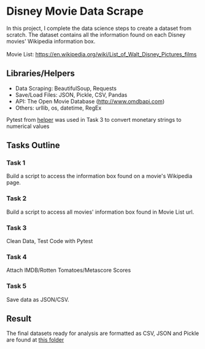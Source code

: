 # Disney Movie Data Scrape
In this project, I complete the data science steps to create a dataset from scratch. The dataset contains all the information found on each Disney movies' Wikipedia information box.
<br /> <br /> Movie List: https://en.wikipedia.org/wiki/List_of_Walt_Disney_Pictures_films

## Libraries/Helpers
- Data Scraping: BeautifulSoup, Requests
- Save/Load Files: JSON, Pickle, CSV, Pandas
- API: The Open Movie Database (http://www.omdbapi.com)
- Others: urllib, os, datetime, RegEx

Pytest from [helper](https://github.com/marcowong3/scrape-disney-movie/tree/main/helper) was used in Task 3 to convert monetary strings to numerical values

## Tasks Outline
### Task 1
Build a script to access the information box found on a movie's Wikipedia page. 
### Task 2
Build a script to access all movies' information box found in Movie List url.
### Task 3
Clean Data, Test Code with Pytest
### Task 4
Attach IMDB/Rotten Tomatoes/Metascore Scores
### Task 5
Save data as JSON/CSV.

## Result
The final datasets ready for analysis are formatted as CSV, JSON and Pickle are found at [this folder](https://github.com/marcowong3/scrape-disney-movie/tree/main/disney_data_final) <br/>
